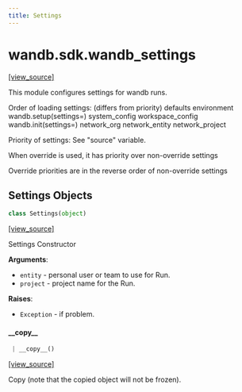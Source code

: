 ```yaml
---
title: Settings
---
```


<a name="wandb.sdk.wandb_settings"></a>
# wandb.sdk.wandb\_settings

[[view_source]](https://github.com/wandb/client/blob/1d91d968ba0274736fc232dcb1a87a878142891d/wandb/sdk/wandb_settings.py#L2)

This module configures settings for wandb runs.

Order of loading settings: (differs from priority)
defaults
environment
wandb.setup(settings=)
system_config
workspace_config
wandb.init(settings=)
network_org
network_entity
network_project

Priority of settings:  See "source" variable.

When override is used, it has priority over non-override settings

Override priorities are in the reverse order of non-override settings

<a name="wandb.sdk.wandb_settings.Settings"></a>
## Settings Objects

```python
class Settings(object)
```

[[view_source]](https://github.com/wandb/client/blob/1d91d968ba0274736fc232dcb1a87a878142891d/wandb/sdk/wandb_settings.py#L187)

Settings Constructor

**Arguments**:

- `entity` - personal user or team to use for Run.
- `project` - project name for the Run.


**Raises**:

- `Exception` - if problem.

<a name="wandb.sdk.wandb_settings.Settings.__copy__"></a>
#### \_\_copy\_\_

```python
 | __copy__()
```

[[view_source]](https://github.com/wandb/client/blob/1d91d968ba0274736fc232dcb1a87a878142891d/wandb/sdk/wandb_settings.py#L656)

Copy (note that the copied object will not be frozen).

